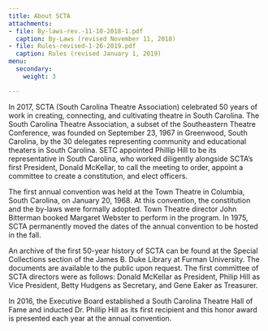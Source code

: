 ```yaml
---
title: About SCTA
attachments:
- file: By-laws-rev.-11-10-2018-1.pdf
  caption: By-Laws (revised November 11, 2018)
- file: Rules-revised-1-26-2019.pdf
  caption: Rules (revised January 1, 2019)
menu:
  secondary:
    weight: 3

---
```

In 2017, SCTA (South Carolina Theatre Association) celebrated 50 years of work in creating, connecting, and cultivating theatre in South Carolina.  The South Carolina Theatre Association, a subset of the Southeastern Theatre Conference, was founded on September 23, 1967 in Greenwood, South Carolina, by the 30 delegates representing community and educational theaters in South Carolina. SETC appointed Phillip Hill to be its representative in South Carolina, who worked diligently alongside SCTA’s first President, Donald McKellar, to call the meeting to order, appoint a committee to create a constitution, and elect officers.

The first annual convention was held at the Town Theatre in Columbia, South Carolina, on January 20, 1968. At this convention, the constitution and the by-laws were formally adopted. Town Theatre director John Bitterman booked Margaret Webster to perform in the program. In 1975, SCTA permanently moved the dates of the annual convention to be hosted in the fall.

An archive of the first 50-year history of SCTA can be found at the Special Collections section of the James B. Duke Library at Furman University. The documents are available to the public upon request.  The first committee of SCTA directors were as follows: Donald McKellar as President, Philip Hill as Vice President, Betty Hudgens as Secretary, and Gene Eaker as Treasurer.

In 2016, the Executive Board established a South Carolina Theatre Hall of Fame and inducted Dr. Phillip Hill as its first recipient and this honor award is presented each year at the annual convention.